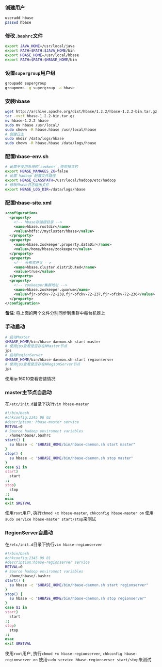 ### 创建用户
```sh
useradd hbase
passwd hbase
```
### 修改`.bashrc`文件
```sh
export JAVA_HOME=/usr/local/java
export PATH=$PATH:$JAVA_HOME/bin
export HBASE_HOME=/usr/local/hbase
export PATH=$PATH:$HBASE_HOME/bin
```
### 设置`supergroup`用户组
```sh
groupadd supergroup
groupmems -g supergroup -a hbase
```
### 安装hbase
```sh
wget http://archive.apache.org/dist/hbase/1.2.2/hbase-1.2.2-bin.tar.gz
tar -xvzf hbase-1.2.2-bin.tar.gz
mv hbase-1.2.2 hbase
sudo mv hbase /usr/local/
sudo chown -R hbase.hbase /usr/local/hbase
# 创建日志
sudo mkdir /data/logs/hbase
sudo chown -R hbase.hbase /data/logs/hbase
```
### 配置hbase-env.sh
```sh
# 设置不使用系统的`zookeer`,使用独立的
export HBASE_MANAGES_ZK=false
# 设置`hadoop`配置文件路径
export HBASE_CLASSPATH=/usr/local/hadoop/etc/hadoop
# 修改Hbase日志输出文件
export HBASE_LOG_DIR=/data/logs/hbase
```

### 配置hbase-site.xml
```xml
<configuration>
  <property>
    <!-- hbase存储根目录 -->
    <name>hbase.rootdir</name>
    <value>hdfs://mycluster/hbase</value>
  </property>
  <property>
    <name>hbase.zookeeper.property.dataDir</name>
    <value>/home/hbase/zookeeper</value>
  </property>
  <property>
    <!-- 分布式开关 -->
    <name>hbase.cluster.distributed</name>
    <value>true</value>
  </property>
  <property>
    <!-- zookeeper集群地址 -->
    <name>hbase.zookeeper.quorum</name>
    <value>fjr-ofckv-72-238,fjr-ofckv-72-237,fjr-ofckv-72-236</value>
  </property>
</configuration>
```
**备注**: 将上面的两个文件分别同步到集群中每台机器上

### 手动启动
```sh
# 启动Master
$HBASE_HOME/bin/hbase-daemon.sh start master
# 使用jps查看是否存在HMaster节点
jps
# 启动RegionServer
$HBASE_HOME/bin/hbase-daemon.sh start regionserver
# 使用jps查看是否存在HRegionServer节点
jps
```
使用ip:16010查看安装情况

### master主节点自启动
在`/etc/init.d`目录下执行`vim hbase-master`
```sh
#!/bin/bash
#chkconfig:2345 98 02
#description: hbase-master service
RETVAL=0
# Source hadoop enviroment variables
. /home/hbase/.bashrc
start() {
  su hbase -c "$HBASE_HOME/bin/hbase-daemon.sh start master"
}
stop() {
  su hbase -c "$HBASE_HOME/bin/hbase-daemon.sh stop master"
}
case $1 in
start)
  start
;;
stop)
  stop
;;
esac
exit $RETVAL
```
使用`root`用户, 执行`chmod +x hbase-master`, `chkconfig hbase-master on`
使用`sudo service hbase-master start/stop`来测试

### RegionServer自启动
在`/etc/init.d`目录下执行`vim hbase-regionserver`
```sh
#!/bin/bash
#chkconfig:2345 99 01
#description:hbase-regionserver service
RETVAL=0
# Source hadoop enviroment variables
. /home/hbase/.bashrc
start() {
  su hbase -c "$HBASE_HOME/bin/hbase-daemon.sh start regionserver"
}
stop() {
  su hbase -c "$HBASE_HOME/bin/hbase-daemon.sh stop regionserver"
}
case $1 in
start)
  start
;;
stop)
  stop
;;
esac
exit $RETVAL
```
使用`root`用户, 执行`chmod +x hbase-regionserver`, `chkconfig hbase-regionserver on`
使用`sudo service hbase-regionserver start/stop`来测试
